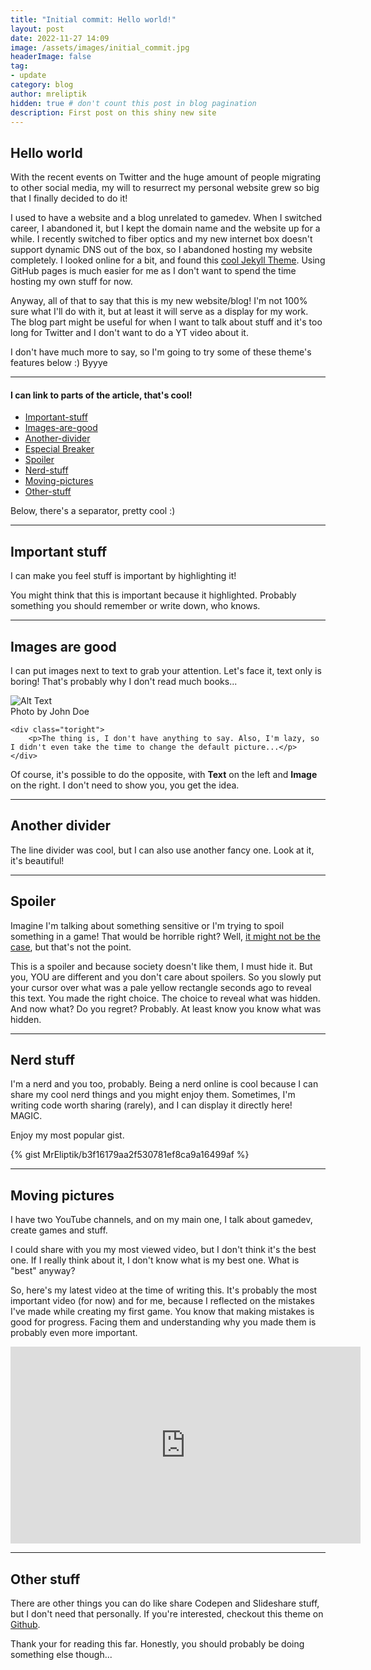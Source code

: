 ```yaml
---
title: "Initial commit: Hello world!"
layout: post
date: 2022-11-27 14:09
image: /assets/images/initial_commit.jpg
headerImage: false
tag:
- update
category: blog
author: mreliptik
hidden: true # don't count this post in blog pagination
description: First post on this shiny new site
---
```


## Hello world

With the recent events on Twitter and the huge amount of people migrating to other social media, my will to resurrect my personal website grew so big that I finally decided to do it! 

I used to have a website and a blog unrelated to gamedev. When I switched career, I abandoned it, but I kept the domain name and the website up for a while. I recently switched to fiber optics and my new internet box doesn't support dynamic DNS out of the box, so I abandoned hosting my website completely. 
I looked online for a bit, and found this [cool Jekyll Theme](https://sergiokopplin.github.io/indigo/). Using GitHub pages is much easier for me as I don't want to spend the time hosting my own stuff for now. 

Anyway, all of that to say that this is my new website/blog! I'm not 100% sure what I'll do with it, but at least it will serve as a display for my work. The blog part might be useful for when I want to talk about stuff and it's too long for Twitter and I don't want to do a YT video about it. 

I don't have much more to say, so I'm going to try some of these theme's features below :) Byyye

---

#### I can link to parts of the article, that's cool!
- [Important-stuff](#important-stuff)
- [Images-are-good](#images-are-good)
- [Another-divider](#another-divider)
- [Especial Breaker](#especial-breaker)
- [Spoiler](#spoiler)
- [Nerd-stuff](#nerd-stuff)
- [Moving-pictures](#moving-pictures)
- [Other-stuff](#other-stuff)

Below, there's a separator, pretty cool :)

---

## Important stuff

I can make you feel stuff is important by highlighting it!

<span class="evidence">You might think that this is important because it highlighted. Probably something you should remember or write down, who knows.</span>

---

## Images are good

I can put images next to text to grab your attention. Let's face it, text only is boring! That's probably why I don't read much books...

<div class="side-by-side">
    <div class="toleft">
        <img class="image" src="{{ site.url }}/{{ site.picture }}" alt="Alt Text">
        <figcaption class="caption">Photo by John Doe</figcaption>
    </div>

    <div class="toright">
        <p>The thing is, I don't have anything to say. Also, I'm lazy, so I didn't even take the time to change the default picture...</p>
    </div>
</div>

Of course, it's possible to do the opposite, with **Text** on the left and **Image** on the right.
I don't need to show you, you get the idea.

---

## Another divider

The line divider was cool, but I can also use another fancy one. Look at it, it's beautiful!

<div class="breaker"></div>

---

## Spoiler

Imagine I'm talking about something sensitive or I'm trying to spoil something in a game! That would be horrible right? Well, [it might not be the case](https://www.universityofcalifornia.edu/news/spoiler-alert-spoilers-make-you-enjoy-stories-more#:~:text=According%20to%20research%20by%20UC,you%20enjoy%20it%20even%20more.), but that's not the point.

<div class="spoiler"><p>This is a spoiler and because society doesn't like them, I must hide it. But you, YOU are different and you don't care about spoilers. So you slowly put your cursor over what was a pale yellow rectangle seconds ago to reveal this text. You made the right choice. The choice to reveal what was hidden. And now what? Do you regret? Probably. At least know you know what was hidden.</p></div>

---

## Nerd stuff

I'm a nerd and you too, probably. Being a nerd online is cool because I can share my cool nerd things and you might enjoy them. Sometimes, I'm writing code worth sharing (rarely), and I can display it directly here! MAGIC.

Enjoy my most popular gist.

{% gist MrEliptik/b3f16179aa2f530781ef8ca9a16499af %}

---

## Moving pictures

I have two YouTube channels, and on my main one, I talk about gamedev, create games and stuff.

I could share with you my most viewed video, but I don't think it's the best one. If I really think about it, I don't know what is my best one. What is "best" anyway? 

So, here's my latest video at the time of writing this. It's probably the most important video (for now) and for me, because I reflected on the mistakes I've made while creating my first game. You know that making mistakes is good for progress. Facing them and understanding why you made them is probably even more important. 

<iframe width="560" height="315" src="https://www.youtube.com/embed/tqoa8K9AJIY" title="YouTube video player" frameborder="0" allow="accelerometer; autoplay; clipboard-write; encrypted-media; gyroscope; picture-in-picture" allowfullscreen></iframe>

---

## Other stuff

There are other things you can do like share Codepen and Slideshare stuff, but I don't need that personally. If you're interested, checkout this theme on [Github](https://github.com/sergiokopplin/indigo). 

Thank your for reading this far. Honestly, you should probably be doing something else though...